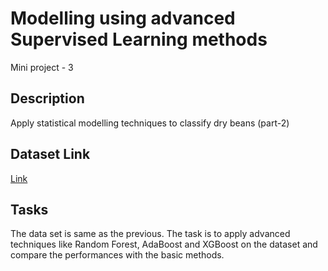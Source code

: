 # Modelling using advanced Supervised Learning methods
Mini project - 3
## Description
Apply statistical modelling techniques to classify dry beans (part-2)
## Dataset Link
[Link](https://www.kaggle.com/datasets/sansuthi/dry-bean-dataset)
## Tasks
The data set is same as the previous. The task is to apply advanced techniques like Random Forest, AdaBoost and XGBoost on the dataset and compare the performances with the basic methods.